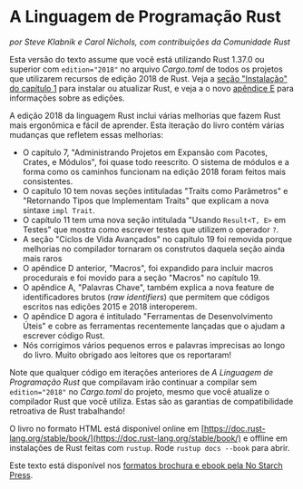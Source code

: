 <!--
# The Rust Programming Language
-->

# A Linguagem de Programação Rust
<!--
*by Steve Klabnik and Carol Nichols, with contributions from the Rust Community*
-->
_por Steve Klabnik e Carol Nichols, com contribuições da Comunidade Rust_

<!--
This version of the text assumes you’re using Rust 1.40.0 or later with
`edition="2018"` in *Cargo.toml* of all projects to use Rust 2018 Edition
idioms. See the [“Installation” section of Chapter 1][install]
to install or update Rust, and see the new [Appendix E][editions]
for information on editions.
-->

Esta versão do texto assume que você está utilizando Rust 1.37.0 ou superior
com `edition="2018"` no arquivo _Cargo.toml_ de todos os projetos que
utilizarem recursos de edição 2018 de Rust. Veja a
[seção "Instalação" do capítulo 1][install] para instalar ou atualizar Rust,
e veja a o novo [apêndice E][editions] para informações sobre as edições.

<!--
The 2018 Edition of the Rust language includes a number of improvements that
make Rust more ergonomic and easier to learn. This iteration of the book
contains a number of changes to reflect those improvements:
-->

A edição 2018 da linguagem Rust inclui várias melhorias que fazem Rust mais
ergonômica e fácil de aprender. Esta iteração do livro contém várias mudanças
que refletem essas melhorias:

<!--
- Chapter 7, “Managing Growing Projects with Packages, Crates, and Modules,”
  has been mostly rewritten. The module system and the way paths work in the
  2018 Edition were made more consistent.
- Chapter 10 has new sections titled “Traits as Parameters” and “Returning
  Types that Implement Traits” that explain the new `impl Trait` syntax.
- Chapter 11 has a new section titled “Using `Result<T, E>` in Tests” that
  shows how to write tests that use the `?` operator.
- The “Advanced Lifetimes” section in Chapter 19 was removed because compiler
  improvements have made the constructs in that section even rarer.
- The previous Appendix D, “Macros,” has been expanded to include procedural
  macros and was moved to the “Macros” section in Chapter 19.
- Appendix A, “Keywords,” also explains the new raw identifiers feature that
  enables code written in the 2015 Edition and the 2018 Edition to interoperate.
- Appendix D is now titled “Useful Development Tools” and covers recently
  released tools that help you write Rust code.
- We fixed a number of small errors and imprecise wording throughout the book.
  Thank you to the readers who reported them!
-->

- O capítulo 7, "Administrando Projetos em Expansão com Pacotes, Crates, e
  Módulos", foi quase todo reescrito. O sistema de módulos e a forma como
  os caminhos funcionam na edição 2018 foram feitos mais consistentes.
- O capítulo 10 tem novas seções intituladas "Traits como Parâmetros" e
  "Retornando Tipos que Implementam Traits" que explicam a nova sintaxe
  `impl Trait`.
- O capítulo 11 tem uma nova seção intitulada "Usando `Result<T, E>` em
  Testes" que mostra como escrever testes que utilizem o operador `?`.
- A seção "Ciclos de Vida Avançados" no capítulo 19 foi removida porque
  melhorias no compilador tornaram os construtos daquela seção ainda mais raros
- O apêndice D anterior, "Macros", foi expandido para incluir macros
  procedurais e foi movido para a seção "Macros" no capítulo 19.
- O apêndice A, "Palavras Chave", também explica a nova feature de
  identificadores brutos (_raw identifiers_) que permitem que códigos
  escritos nas edições 2015 e 2018 interoperem.
- O apêndice D agora é intitulado "Ferramentas de Desenvolvimento Úteis" e
  cobre as ferramentas recentemente lançadas que o ajudam a escrever código
  Rust.
- Nós corrigimos vários pequenos erros e palavras imprecisas ao longo do livro.
  Muito obrigado aos leitores que os reportaram!

<!--
Note that any code in earlier iterations of *The Rust Programming Language*
that compiled will continue to compile without `edition="2018"` in the
project’s *Cargo.toml*, even as you update the Rust compiler version you’re
using. That’s Rust’s backward compatibility guarantees at work!
-->

Note que qualquer código em iterações anteriores de _A Linguagem de Programação
Rust_ que compilavam irão continuar a compilar sem `edition="2018"` no
_Cargo.toml_ do projeto, mesmo que você atualize o compilador Rust que você
utiliza. Estas são as garantias de compatibilidade retroativa de Rust
trabalhando!

<!--
The HTML format is available online at
[https://doc.rust-lang.org/stable/book/](https://doc.rust-lang.org/stable/book/)
and offline with installations of Rust made with `rustup`; run `rustup docs
--book` to open.
-->

O livro no formato HTML está disponível online em
[https://doc.rust-lang.org/stable/book/](https://doc.rust-lang.org/stable/book/)
e offline em instalações de Rust feitas com `rustup`. Rode `rustup docs --book`
para abrir.

<!--
This text is available in [paperback and ebook format from No Starch
Press][nsprust].
-->

Este texto está disponível nos [formatos brochura e ebook pela No Starch
Press][nsprust].

[install]: ch01-01-installation.html
[editions]: appendix-05-editions.html
[nsprust]: https://nostarch.com/rust
